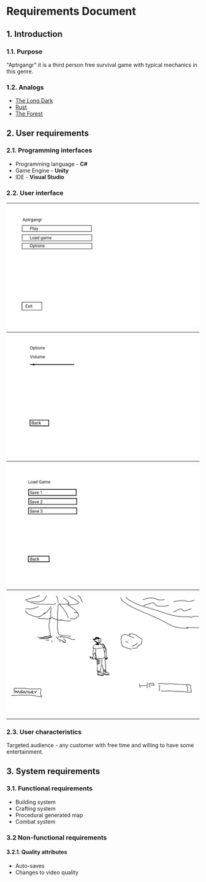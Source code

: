 # Requirements Document
## 1. Introduction
### 1.1. Purpose 
"Aptrgangr" it is a third person free survival game with typical mechanics in this genre.
### 1.2. Analogs
* [The Long Dark](https://store.steampowered.com/app/305620/The_Long_Dark/)
* [Rust](https://store.steampowered.com/app/252490/Rust/)
* [The Forest ](https://store.steampowered.com/app/242760/The_Forest/)

## 2. User requirements
### 2.1. Programming interfaces
* Programming language - **C#**
* Game Engine - **Unity**
* IDE - **Visual Studio**
### 2.2. User interface

----------------------------------------------------

![alt text](Interface/Main_menu.png "Main menu")

----------------------------------------------------

![alt text](Interface/Options_menu.png "Options menu")

----------------------------------------------------

![alt text](Interface/Load_screen.png "Load screen")

----------------------------------------------------

![alt text](Interface/In-game_interface.png "In-game interface")

----------------------------------------------------

### 2.3. User characteristics
Targeted audience - any customer with free time and willing to have some entertainment.

## 3. System requirements
### 3.1. Functional requirements
* Building system
* Crafting system
* Procedural generated map
* Combat system
### 3.2 Non-functional requirements
#### 3.2.1. Quality attributes
* Auto-saves
* Changes to video quality
